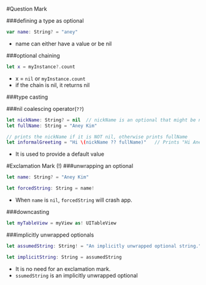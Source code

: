 #Question Mark

###defining a type as optional
```swift
var name: String? = "aney"
```
- name can either have a value or be nil

###optional chaining
```swift
let x = myInstance?.count
```
- x = ```nil``` or ```myInstance.count```
- if the chain is nil, it returns nil

###type casting


###nil coalescing operator(```??```)
```swift
let nickName: String? = nil  // nickName is an optional that might be nil
let fullName: String = "Aney Kim"

// prints the nickName if it is NOT nil, otherwise prints fullName
let informalGreeting = "Hi \(nickName ?? fullName)"   // Prints "Hi Aney Kim"
```

- It is used to provide a default value


#Exclamation Mark (!)
###unwrapping an optional
```swift
let name: String? = "Aney Kim"

let forcedString: String = name!
```
 - When ```name``` is ```nil```, ```forcedString``` will crash app.
 
###downcasting
```swift
let myTableView = myView as! UITableView
```

###implicitly unwrapped optionals
```swift
let assumedString: String! = "An implicitly unwrapped optional string."

let implicitString: String = assumedString
```
- It is no need for an exclamation mark.
- ```ssumedString``` is an implicitly unwrapped optional
